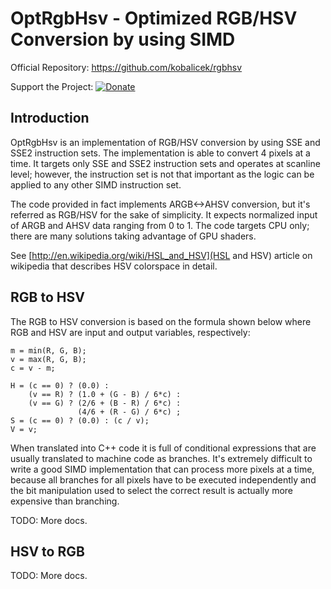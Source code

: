 OptRgbHsv - Optimized RGB/HSV Conversion by using SIMD
======================================================

Official Repository: https://github.com/kobalicek/rgbhsv

Support the Project: [![Donate](https://www.paypalobjects.com/en_US/i/btn/btn_donate_LG.gif)](
  https://www.paypal.com/cgi-bin/webscr?cmd=_donations&business=QDRM6SRNG7378&lc=EN;&item_name=rgbhsv&currency_code=EUR)

Introduction
------------

OptRgbHsv is an implementation of RGB/HSV conversion by using SSE and SSE2 instruction sets. The implementation is able to convert 4 pixels at a time. It targets only SSE and SSE2 instruction sets and operates at scanline level; however, the instruction set is not that important as the logic can be applied to any other SIMD instruction set.

The code provided in fact implements ARGB<->AHSV conversion, but it's referred as RGB/HSV for the sake of simplicity. It expects normalized input of ARGB and AHSV data ranging from 0 to 1. The code targets CPU only; there are many solutions taking advantage of GPU shaders.

See [http://en.wikipedia.org/wiki/HSL_and_HSV](HSL and HSV) article on wikipedia that describes HSV colorspace in detail.

RGB to HSV
----------

The RGB to HSV conversion is based on the formula shown below where RGB and HSV are input and output variables, respectively:

    m = min(R, G, B);
    v = max(R, G, B);
    c = v - m;

    H = (c == 0) ? (0.0) :
        (v == R) ? (1.0 + (G - B) / 6*c) :
        (v == G) ? (2/6 + (B - R) / 6*c) :
                   (4/6 + (R - G) / 6*c) ;
    S = (c == 0) ? (0.0) : (c / v);
    V = v;

When translated into C++ code it is full of conditional expressions that are usually translated to machine code as branches. It's extremely difficult to write a good SIMD implementation that can process more pixels at a time, because all branches for all pixels have to be executed independently and the bit manipulation used to select the correct result is actually more expensive than branching.

TODO: More docs.

HSV to RGB
----------

TODO: More docs.
